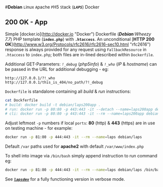 #__Debian__ ``L``inux ``A``pache ``P``H5 ``S``tack (__*``LAPS``*__) Docker
## 200 OK - App
Simple [docker.io](http://docker.io \"Docker\") Dockerfile (_**Debian**:Wheezy 7.7_) PHP  template (__``index.php``__) with __``.htaccess``__. An unconditional [__HTTP 200 OK__](http://www.w3.org/Protocols/rfc2616/rfc2616-sec10.html \"rfc2616\") response is always provided for any request using ```FallbackResource``` in ``.htaccess`` to ``index.php``; both files are in-lined described within ```Dockerfile```. 

Additional GET-Parameters: _``!_debug``_ (_php5info_)  & _``!_who``_ (_IP_ & _hostname_) can be passed in the URL for additional debugging - eg:
```
http://127.0.0.1/?!_who
http://127.0.0.1/this_is_404/no_path/?!_debug 
```

``Dockerfile`` is standalone containing all _build_ & _run_ instructions:
```sh
cat Dockferfile
# build: docker build -t debian/laps200app .
# run: docker run -p 80:80 -p 443:443 -it --detach --name=laps200app debian/laps200app
# cli: docker run -p 80:80 -p 443:443 -it --rm --name=laps200app debian/laps200app
```
Adjust leftmost ``-p`` numbers if local ``ports``: **80** (http) & **443** (https) are in use on testing machine - for example:
```sh
docker run -p 81:80 -p 444:443 -it --rm --name=laps debian/laps
```
Default ``/var`` paths used for __apache2__ with default ``/var/www/index.php`` 

To shell into image via ``/bin/bash`` simply append instruction to run command eg: 
```sh
docker run -p 81:80 -p 444:443 -it --rm --name=laps debian/laps /bin/bash
```
See [__*``lapsdev``*__](https://github.com/aphorise/docker-debian-laps/tree/master/lapsdev "lapsdev-on-github") for a fully functioning version in verbose mode.

